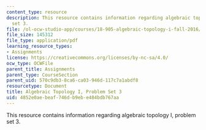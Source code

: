 ```yaml
---
content_type: resource
description: This resource contains information regarding algebraic topology I, problem
  set 3.
file: /ol-ocw-studio-app/courses/18-905-algebraic-topology-i-fall-2016/4852e0aebeaf746db9ebe484bdb767aa_MIT18_905F16_pset3.pdf
file_size: 145312
file_type: application/pdf
learning_resource_types:
- Assignments
license: https://creativecommons.org/licenses/by-nc-sa/4.0/
ocw_type: OCWFile
parent_title: Assignments
parent_type: CourseSection
parent_uid: 570c9db3-8ca6-ca03-946d-117c7a1abdf8
resourcetype: Document
title: Algebraic Topology I, Problem Set 3
uid: 4852e0ae-beaf-746d-b9eb-e484bdb767aa
---
```

This resource contains information regarding algebraic topology I, problem set 3.